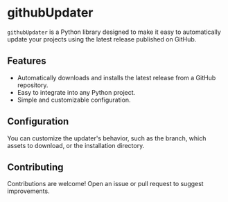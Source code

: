 # githubUpdater

`githubUpdater` is a Python library designed to make it easy to automatically update your projects using the latest release published on GitHub.

## Features

- Automatically downloads and installs the latest release from a GitHub repository.
- Easy to integrate into any Python project.
- Simple and customizable configuration.

## Configuration

You can customize the updater's behavior, such as the branch, which assets to download, or the installation directory.

## Contributing

Contributions are welcome! Open an issue or pull request to suggest improvements.